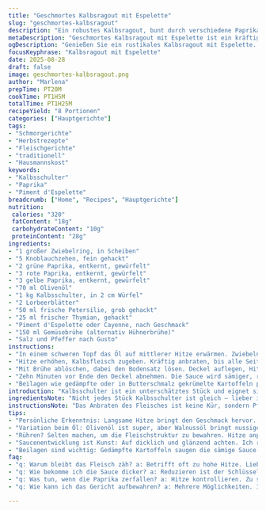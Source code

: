 ```yaml
---
title: "Geschmortes Kalbsragout mit Espelette"
slug: "geschmortes-kalbsragout"
description: "Ein robustes Kalbsragout, bunt durch verschiedene Paprikafarben und verfeinert mit dem rauchig-würzigen Piment d'Espelette. Geschmorte Schulter vom Kalb wird langsam zart, während sich die Aromen von frischen Kräutern und Knoblauch entfalten. Die Kombination aus Farben, duftenden Kräutern und leichtem Chili verleiht Tiefe. Ein rustikales Gericht, das Kartoffeln dank seiner sämigen Sauce gut aufnimmt. Länger als üblich gedünstet, damit die Fasern zerfallen. Ein Gericht für Geduldige, die wollen, dass sich Geschmack in der Pfanne entwickelt und knallt."
metaDescription: "Geschmortes Kalbsragout mit Espelette ist ein kräftiges Gericht, das Aromen vereint. Perfekt für alle, die einen herzhaften Genuss suchen."
ogDescription: "Genießen Sie ein rustikales Kalbsragout mit Espelette. Farbenfrohe Paprika, frische Kräuter und ein rauchiges Aroma – ideal für die kalte Jahreszeit."
focusKeyphrase: "Kalbsragout mit Espelette"
date: 2025-08-28
draft: false
image: geschmortes-kalbsragout.png
author: "Marlena"
prepTime: PT20M
cookTime: PT1H5M
totalTime: PT1H25M
recipeYield: "8 Portionen"
categories: ["Hauptgerichte"]
tags:
- "Schmorgerichte"
- "Herbstrezepte"
- "Fleischgerichte"
- "traditionell"
- "Hausmannskost"
keywords:
- "Kalbsschulter"
- "Paprika"
- "Piment d'Espelette"
breadcrumb: ["Home", "Recipes", "Hauptgerichte"]
nutrition: 
 calories: "320"
 fatContent: "18g"
 carbohydrateContent: "10g"
 proteinContent: "28g"
ingredients:
- "1 großer Zwiebelring, in Scheiben"
- "5 Knoblauchzehen, fein gehackt"
- "2 grüne Paprika, entkernt, gewürfelt"
- "3 rote Paprika, entkernt, gewürfelt"
- "3 gelbe Paprika, entkernt, gewürfelt"
- "70 ml Olivenöl"
- "1 kg Kalbsschulter, in 2 cm Würfel"
- "2 Lorbeerblätter"
- "50 ml frische Petersilie, grob gehackt"
- "25 ml frischer Thymian, gehackt"
- "Piment d'Espelette oder Cayenne, nach Geschmack"
- "150 ml Gemüsebrühe (alternativ Hühnerbrühe)"
- "Salz und Pfeffer nach Gusto"
instructions:
- "In einem schweren Topf das Öl auf mittlerer Hitze erwärmen. Zwiebeln, Knoblauch und Paprika hinein, dauerhaft rühren, damit nichts ansetzt, etwa 12 Minuten. Wichtig: Die Paprika sollen weich werden, aber nicht zerfallen. Aroma entwickeln, süßliche Röstaromen vom Knoblauch erwünscht."
- "Hitze erhöhen, Kalbsfleisch zugeben. Kräftig anbraten, bis alle Seiten leicht braun sind. Nur so entsteht richtig Geschmack durch die Maillard-Reaktion. Danach Kräuter und Chili unterrühren, die Lorbeerblätter einlegen. Gut vermischen, damit das Aroma sich verteilt."
- "Mit Brühe ablöschen, dabei den Bodensatz lösen. Deckel auflegen, Hitze reduzieren und sehr langsam schmoren lassen. Ich achte darauf, dass das Fleisch in kleinen Bläschen simmert, nicht kocht. 1 Stunde mindestens, bis die Stücke butterweich sind. Dabei selten umrühren, damit die Struktur erhalten bleibt."
- "Zehn Minuten vor Ende den Deckel abnehmen. Die Sauce wird sämiger, reduziert sich und bekommt diese leicht sirupartige Konsistenz, an der man erkennt, dass das Gericht fertig ist. Nachwürzen, Salz, Pfeffer, wer mehr Schärfe will, streut noch mehr Piment drauf."
- "Beilagen wie gedämpfte oder in Butterschmalz gekrümelte Kartoffeln passen. Wer die Kartoffeln lieber gleich mitkochen will, sollte sie in Scheiben schneiden und direkt zusammen mit Zwiebeln und Paprika anbraten. Dann reduziert sich die Garzeit der Kartoffeln und sie saugen die Sauce gut auf."
introduction: "Kalbsschulter ist ein unterschätztes Stück und eignet sich hervorragend zum Schmoren; es wird unglaublich zart und gibt ein Gericht mit reichhaltigem Geschmack. Das Espelette-Piment bringt nicht nur Hitze, sondern auch ein leicht rauchiges Aroma, das ich nach mehreren Experimenten stets wieder hinzugebe. Frische Paprika sorgen für Farbe und Textur, der Mix macht’s – nicht nur grün, rot oder gelb allein. Ich habe das Origina-Rezept angepasst, weil mich die typische Paprikanote oft zu flach war; mit mehr Knoblauch und einer fein abgestimmten Würznote gewinne ich immer mehr Tiefe. Geduld zahlt sich aus, besonders beim Reduzieren der Sauce. Die richtige Konsistenz erkennt man beim langsamen Blubbern und dem glänzenden Sud im Topf. Stets begleitet mich dabei das Aroma, das sich im Haus verteilt, süßlich und zugleich würzig – eine Einladung zum Essen."
ingredientsNote: "Nicht jedes Stück Kalbsschulter ist gleich – lieber in einem Stück kaufen und selbst würfeln, dadurch wird die Textur besser. Für das Öl kann man auch eine nussige Variante wie Walnussöl probieren, gibt eine interessante Nuance. Die Brühe ruhig hausgemacht oder Qualität aus dem Glas investieren, das macht einen spürbaren Unterschied in der Tiefe. Beim Piment d'Espelette den Mut haben, ordentlich zu würzen – es ist scharf, aber komplex, und keine einfache Chilischärfe. Wer keinen frischen Thymian hat, kann getrockneten verwenden, allerdings nur sparsam, sonst wird's bitter. Petersilie frisch, erst am Schluss dazu – sonst verliert sich ihr Aroma. Zwiebeln und Knoblauch langsam rösten, nicht auf hoher Hitze, sonst verbrennen sie und hinterlassen Bitterstoffe."
instructionsNote: "Das Anbraten des Fleisches ist keine Kür, sondern Pflicht. Nur braun angebraten bringen Sie die Aromen hervor, die das Gericht lebendig machen. Die Hitze nicht zu stark erhöhen, sonst trocknet das Kalb aus, gut beobachten. Beim Schmoren ist weniger mehr – lieber auf leichtem Feuer langsam garen. Dieser Prozess baut Sehnen ab und verleiht Zartheit, die an Fond erinnert. Das ständige Umrühren vermeiden – Vorsicht, dass nichts am Topfboden anhaftet, aber zu oft rühren zerstört die Struktur des Fleisches. Deckel drauf, aber regelmäßig prüfen, ob noch genug Flüssigkeit vorhanden ist, notfalls mit heißem Wasser verdünnen, dann neu würzen. Das Reduzieren am Ende macht die Sauce rund und bindet die Aromen. Optimal: die Sauce soll dicklich, glänzend und leicht am Löffel haften. Die Kartoffeln sind ideal als Saucenfänger – in Scheiben direkt ab in den Topf oder klassisch separat gegart."
tips:
- "Persönliche Erkenntnis: Langsame Hitze bringt den Geschmack hervor. Zwiebeln bei mittlerer Hitze glasig braten; das Aroma entwickelt sich. Paprika sanft garen; sie sollen weich, aber nicht zerfallen. Wer zu hohe Hitze verwendet, riskiert verbrannte Noten."
- "Variation beim Öl: Olivenöl ist super, aber Walnussöl bringt nussige Töne. Für mehr Tiefe: Ein Schuss Weißwein bringt Fruchtigkeit. Achten Sie auf das Aroma, vorbeugend! Wenn die Paprika zu stark verkochen, sind sie matschig und verlieren ihren Charme."
- "Rühren? Selten machen, um die Fleischstruktur zu bewahren. Hitze anpassen, die Flüssigkeit beobachten. Wenn die Sauce zu dünn scheint, länger köcheln lassen. Alternativ mehligkochende Kartoffeln mitkochen, sie helfen, die Sauce zu binden – ideal für die Konsistenz."
- "Saucenentwicklung ist Kunst: Auf dicklich und glänzend achten. Ich rühre am Ende Butter ein; rundet die Sauce ab. Achten Sie darauf, dass der Sud beim Blubbern leicht schimmert. Wenn das Fleisch zäh ist, kann es an der Hitze liegen; Temperatur reduzieren und mehr Zeit geben."
- "Beilagen sind wichtig: Gedämpfte Kartoffeln saugen die sämige Sauce wunderbar auf. Wer es möchte, kann die Kartoffeln gleich beim Anbraten hinzugeben. In Scheiben schneiden und die Garzeit verkürzen. Das bringt Geschmack – es lohnt sich."
faq:
- "q: Warum bleibt das Fleisch zäh? a: Betrifft oft zu hohe Hitze. Lieber das Tempo drosseln. Mehr Zeit hilft, die Sehnen abzubauen. Wenn Sie das Gefühl haben, es wird nicht zart, setzen Sie einfach einen Deckel auf und lassen Sie es länger garen."
- "q: Wie bekomme ich die Sauce dicker? a: Reduzieren ist der Schlüssel. Wenn sie zu flüssig ist, mehr köcheln. Alternativ funktionieren mehligkochende Kartoffeln als Bindemittel. Sie geben der Sauce etwas Körper, bringen Geschmack und Textur."
- "q: Was tun, wenn die Paprika zerfallen? a: Hitze kontrollieren. Zu stark erhitzen? Das mag Paprika nicht. Stattdessen sanft garen. Frühzeitig umschwenken, damit sie ihre Form behalten. Anders machen: Keep it gentle – das ist das Geheimnis."
- "q: Wie kann ich das Gericht aufbewahren? a: Mehrere Möglichkeiten. Im Kühlschrank hält es bis zu drei Tage. Einfrieren geht auch, da bleibt der Geschmack. Achten Sie darauf, in Portionsgrößen zu lagern, dann einfach auftauen und sanft erwärmen."

---
```

